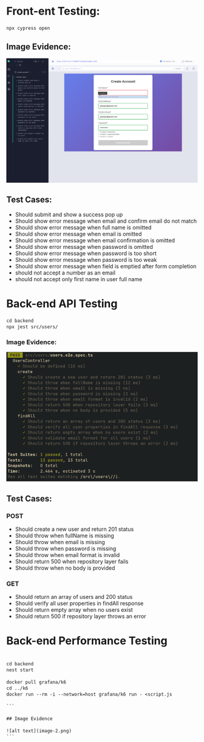 # Front-ent Testing:

```
npx cypress open
```

## Image Evidence:

![alt text](image.png)

## Test Cases:

- Should submit and show a success pop up
- Should show error message when email and confirm email do not match
- Should show error message when full name is omitted
- Should show error message when email is omitted
- Should show error message when email confirmation is omitted
- Should show error message when password is omitted
- Should show error message when password is too short
- Should show error message when password is too weak
- Should show error message when field is emptied after form completion
- should not accept a number as an email
- should not accept only first name in user full name

# Back-end API Testing

```
cd backend
npx jest src/users/
```

### Image Evidence:

![alt text](image-1.png)

## Test Cases:

### POST

- Should create a new user and return 201 status
- Should throw when fullName is missing
- Should throw when email is missing
- Should throw when password is missing
- Should throw when email format is invalid
- Should return 500 when repository layer fails
- Should throw when no body is provided

### GET

- Should return an array of users and 200 status
- Should verify all user properties in findAll response
- Should return empty array when no users exist
- Should return 500 if repository layer throws an error

# Back-end Performance Testing

````

cd backend
nest start

docker pull grafana/k6
cd ../k6
docker run --rm -i --network=host grafana/k6 run - <script.js

```

## Image Evidence

![alt text](image-2.png)
```
````
